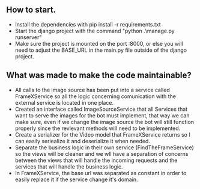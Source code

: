 ## How to start.
- Install the dependencies with pip install -r requirements.txt
- Start the django project with the command  "python .\manage.py runserver"
- Make sure the project is mounted on the port :8000, or else you will need to adjust the BASE_URL in the main.py file outside of the django project.

## What was made to make the code maintainable?

- All calls to the image source has been put into a service called FrameXService so all the logic concerning comunication with the external service is located in one place.
- Created an interface called ImageSourceService that all Services that want to serve the images for the bot must implement, that way we can make sure, even if we change the image source the bot will still function properly since the revlevant methods will need to be implemented.
- Create a serializer for the Video model that FrameXService returns so I can easily seriealize it and deserialize it when needed.
- Separate the business logic in their own service (FindTheFrameService) so the views will be cleaner and we wll have a separation of concerns between the views that will handle the incoming requests and the services that will handle the business logic.
- In FrameXService, the base url was separated as constant in order to easily replace it if the service change it's domain.
